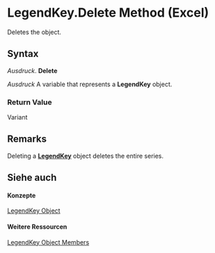 
# LegendKey.Delete Method (Excel)

Deletes the object.


## Syntax

 _Ausdruck_. **Delete**

 _Ausdruck_ A variable that represents a **LegendKey** object.


### Return Value

Variant


## Remarks

Deleting a  **[LegendKey](2d806a8f-2fed-e6f6-bb76-7339fa692cbb.md)** object deletes the entire series.


## Siehe auch


#### Konzepte


[LegendKey Object](2d806a8f-2fed-e6f6-bb76-7339fa692cbb.md)
#### Weitere Ressourcen


[LegendKey Object Members](http://msdn.microsoft.com/library/c6d7e301-0487-7b7a-047c-1faa88694971%28Office.15%29.aspx)
